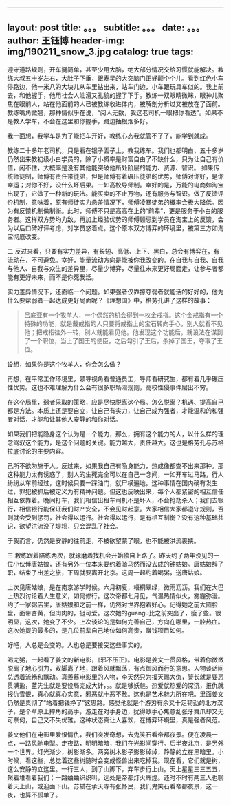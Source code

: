  --- 
 layout:     post 
 title:      。。。 
 subtitle:   。。。
 date:       。。。
 author:     王钰博 
 header-img: img/190211_snow_3.jpg 
 catalog: true 
 tags: 
 --- 
遵守道路规则，开车挺简单，甚至少用大脑，绝大部分情况交给习惯就能解决。教练大叔五十岁左右，大肚子下垂，跟寿星的大突脑门正好颠个个儿。看到红色小车停路边，他一米八的大块儿从车里钻出来，站车门边，小车跟玩具车似的。我上前去，和他握手，他用社会人油滑又礼貌的握了下手。教练一双眼睛微眯，眼神儿聚焦在眼前人，站在他面前的人已被教练收进体内，被解剖分析过又被放在了面前。教练嘴角微翘，那神情似乎在说，“阅人无数，我这老司机一眼把你看透”。如果不是教人学车，不会在这里和你握手，路边抽根烟多好。

我一面想，我学车是为了能把车开好，教练心态我就管不了了，能学到就成。

教练二十多年老司机，只是看在银子面子上，教我练车。我们也都明白，五十多岁仍然出来教初级小白学员的，除了小概率是财富自由了不缺什么，只为让自己有价值，闲不住，大概率是没有其他能突破他所处阶层的能力、资源、智识。
如果传统师徒制，师傅有责任带徒弟，但是师傅有着碾压徒弟的优势，师傅对你好，是你幸运；对你不好，没什么坏后果。一如高校导师制。幸好的是，万能的电商如淘宝出现了，它做了一种新的玩法。能买卖的不止万物，还有服务与智识。做了反馈评价机制，意味着，原有师徒实力悬差情况下，师傅凌暴徒弟的概率会极大降低。因为有反馈机制做制衡。此时，师傅不只是高高在上的“前辈”，更是服务于小白的服务者。这样双方势均力敌，再加上经验优势的师傅顾忌到学员在淘宝上的反馈，会为以后口碑好评考虑，对学员悠着点。这个原本双方博弈的环境里，被第三方如淘宝彻底改变。

二
反过来看，只要有实力差异，有长短、高低、上下、黑白，总会有博弈在，有流动在，不可避免。幸好，能量流动方向是能被你我改变的。在自我与自我、自我与他人、自我与众生的差异里，尽量少博弈，尽量往未来更好局面走，让参与者都能有更好未来，而不是你死我活。

实力差异情况下，还面临一个问题。如果强者仅靠掠夺弱者就能活的好好的，他为什么要帮弱者一起达成更好局面呢？《理想国》中，格劳孔讲了这样的故事：
>
>吕底亚有一个牧羊人，一个偶然的机会得到一枚金戒指。这个金戒指有一个特殊的功能，就是戴戒指的人只要将戒指上的宝石转向手心，别人就看不见他；把戒指往外一转，别人就能看见他。他发现这个功能后，就设法在谋到了一个职位，当上了国王的使臣，之后勾引了王后，杀掉了国王，夺取了王位。
 
设想，如果你是这个牧羊人，你会怎么做？

再想，在平常工作环境里，领导视角看普通员工，导师看研究生，都有着几乎碾压性优势。这也不难理解为什么会有很多职场潜规则，高校性侵事件层出不穷。
 
在这个局里，弱者采取的策略，应是尽快脱离这个局。怎么脱离？机遇、提高自己都是方法。本质上还是要自立，让自己有实力，让自己成为强者，才能温和的和强者对话，才能和让其他人安静的和你对话。
 
如果我们把能隐身这个认为是一个能力，那么，拥有这个能力的人，以什么样的理念驾驭这个能力，是这个问题的关键。能力越大，责任越大。这也是格劳孔与苏格拉底讨论的主要内容。

己所不欲勿施于人。反过来，如果我自己有隐身能力，热成像都查不出来那种。那这种能力太有诱惑了，别人的生死完全可以在自己一念间，一如开车过马路，行人纷纷从车前经过，这时候只要一踩油门，就尸横遍地。这种事情在国内确有发生过，罪犯被抓后被定义为有精神问题。但这也反映出来，每个人都紧密的相互信任相互依靠着。晚间打车，我们相信出租车司机不是坏人，不会抢劫杀人；我们去银行，相信银行能保证我们财产安全，不会见财起意。大家相信大家都遵守规则，否则就会受到惩罚，社会得以运行。社会得以运行，是有相互制衡？没有这种基础共识，欲望洪流没了堤坝，只会混乱了社会。

于我而言，仍然是安静的往前走，不被欲望蒙了眼，也不能被洪流裹挟。


三
教练跟着陪练两次，就琢磨着找机会开始独自上路了。昨天约了两年没见的一位小伙伴唐姑娘，还有另外一位本来要约着骑马然而没去成的钟姑娘。唐姑娘辞了职，结束了出差之旅，下周就要离开北京。这周一起约着喝粥，送唐姑娘。

上次见唐姑娘，是在南京游学时候。六月初夏，梧桐翠绿，微雨沥沥。我们在大巴上热烈讨论着人生意义，如何修行。这次帝都七月见，气温热情似火，雾霾弥漫。约了一家粥店里，唐姑娘和之前一样，仍然对世界抱着好心。记得她之前大圆脸盘，面带杏黄，但肉肉的，挺可爱。这次她的guangu比之前突出了，瘦了些。很明显，这次，她变了不少。上次谈论的是如何完善自己，方向在哪里，一腔热血。这次她提的最多的，是几位前辈自己地位如何高贵，赚钱项目如何。

好吧，人总是会变的。人也总是要接受这些事实的。

喝完粥，一起看了姜文的新电影，《邪不压正》。电影是姜文一贯风格，带着你微微脱离了地心引力，双脚离了地，跟着风就飘荡，有点御风而行的意思。人物谈话间总透着流畅和飘动。真羡慕电影里的人物，李天然只为报天赐大仇，警长就是要恶贯满盈，蓝先生就是要设局完成大计，。。就是够妖魅。热爱就热爱的深沉，报仇就报仇雪恨，真心就真心实意，邪恶就十恶不赦。这也是艺术魅力所在吧。里面姜文仍然是贯彻了“站着把钱挣了”这思路。感觉他就是个游刃有余又十足韧劲的北方汉子，是个草原上摔角的高手，游走在对手身边，扰得敌手心焦意乱张牙舞爪却又无可奈何，自己又不失优雅。这种状态真让人喜欢，在博弈环境里，真是强者风范。

姜文他们在电影里爱恨情仇，我们突发奇想，去鬼笑石看帝都夜景。便在凌晨一点，一路风驰电掣。走夜路，明明暗暗，我们在光影间穿行。后半夜北京，是另外一个世界。灯光渐少，树影渐多。两旁树木影子影影绰绰，静静的立在黑暗里。小时候，看这些，总觉着这些树随时会变成怪兽出来吃掉我。现在看，它们就是树，这么安静的立这里。一行三人，到了山脚下，弃车步行上山。天上星星三三五五，聚着堆看着我们；一路蛐蛐织织叫，远处是帝都灯火辉煌。还时不时有两三人也聊着天上山，或迎面下山。苏轼在承天寺有张怀民，我们鬼笑石看帝都夜景，这一夜，也算不孤单了。


 
 
 
 
